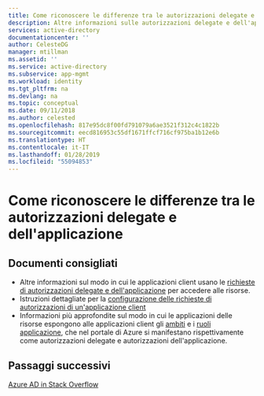 ```yaml
---
title: Come riconoscere le differenze tra le autorizzazioni delegate e dell'applicazione | Microsoft Docs
description: Altre informazioni sulle autorizzazioni delegate e dell'applicazione, come vengono usate dai client ed esposte dalle risorse per le applicazioni sviluppate con Azure AD
services: active-directory
documentationcenter: ''
author: CelesteDG
manager: mtillman
ms.assetid: ''
ms.service: active-directory
ms.subservice: app-mgmt
ms.workload: identity
ms.tgt_pltfrm: na
ms.devlang: na
ms.topic: conceptual
ms.date: 09/11/2018
ms.author: celested
ms.openlocfilehash: 817e95dc8f00fd791079a6ae3521f312c4c1822b
ms.sourcegitcommit: eecd816953c55df1671ffcf716cf975ba1b12e6b
ms.translationtype: HT
ms.contentlocale: it-IT
ms.lasthandoff: 01/28/2019
ms.locfileid: "55094853"
---
```

# <a name="how-to-recognize-differences-between-delegated-and-application-permissions"></a>Come riconoscere le differenze tra le autorizzazioni delegate e dell'applicazione

## <a name="recommended-documents"></a>Documenti consigliati

- Altre informazioni sul modo in cui le applicazioni client usano le [richieste di autorizzazioni delegate e dell'applicazione](https://docs.microsoft.com/azure/active-directory/develop/active-directory-dev-glossary#permissions) per accedere alle risorse.
- Istruzioni dettagliate per la [configurazione delle richieste di autorizzazioni di un'applicazione client](https://docs.microsoft.com/azure/active-directory/develop/active-directory-integrating-applications#configuring-a-client-application-to-access-web-apis)
- Informazioni più approfondite sul modo in cui le applicazioni delle risorse espongono alle applicazioni client gli [ambiti](https://docs.microsoft.com/azure/active-directory/develop/active-directory-dev-glossary#scopes) e i [ruoli applicazione](https://docs.microsoft.com/azure/active-directory/develop/active-directory-dev-glossary#roles), che nel portale di Azure si manifestano rispettivamente come autorizzazioni delegate e autorizzazioni dell'applicazione. 

## <a name="next-steps"></a>Passaggi successivi
[Azure AD in Stack Overflow](https://stackoverflow.com/questions/tagged/azure-active-directory)
